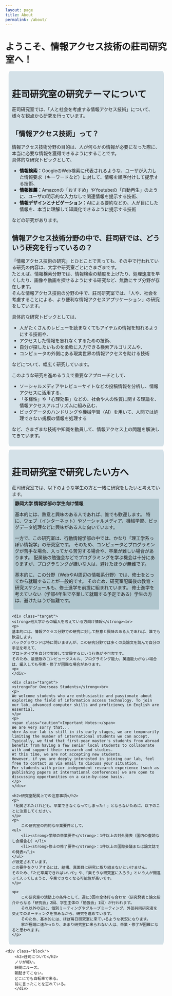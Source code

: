 ```yaml
---
layout: page
title: About
permalink: /about/
---
```


<style>
    span.li{
        font-weight: bolder;
        color: black;
    }
    div.block{
        background-color: #D4E1E8;
        border-radius: 1%;
        padding: 2%;
        margin: 2%;
    }
    div.target{
        background-color: #B0C6CE;
        border-radius: 0.5%;
        padding: 1%;
        margin: 1%;
    }
    span.caution{
        font-weight: bolder;
        color: crimson;
    }
</style>

<h1>ようこそ、情報アクセス技術の莊司研究室へ！</h1>

<div class=block>
<h1>莊司研究室の研究テーマについて</h1>
莊司研究室では、「人と社会を考慮する情報アクセス技術」について、様々な観点から研究を行っています。

<h2>「情報アクセス技術」って？</h2>

情報アクセス技術分野の目的は、人が何らかの情報が必要になった際に、本当に必要な情報を獲得できるようにすることです。<br>
具体的な研究トピックとして、
<ul>
<li> <span class="li">情報検索：</span>GoogleのWeb検索に代表されるような、ユーザが入力した情報要求（キーワードなど）に対して、情報を順序付けして提示する技術、</li>
<li><span class="li">情報推薦：</span>Amazonの「おすすめ」やYoutubeの「自動再生」のように、ユーザの明示的な入力なしで関連情報を提示する技術、</li>
<li><span class="li">情報デザインとナビゲーション：</span>AIによる要約などの、人が目にした情報を、本当に理解して知識化できるように提示する技術</li>
</ul>
などの研究があります。

<h2>情報アクセス技術分野の中で、莊司研では、どういう研究を行っているの？</h2>
<p>
「情報アクセス技術の研究」とひとことで言っても、その中で行われている研究の内容は、大学や研究室ごとにさまざまです。<br>
たとえば、情報検索分野では、情報検索の精度を上げたり、処理速度を早くしたり、画像や動画を探せるようにする研究など、無数にサブ分野が存在します。<br>
そんな情報アクセス技術の分野の中で、莊司研究室では、「人や、社会を考慮することによる、より便利な情報アクセスアプリケーション」の研究をしています。
</p>

<p>
具体的な研究トピックとしては、
<ul>
<li>人がたくさんのレビューを読まなくてもアイテムの情報を知れるようにする技術や、</li>
<li>アクセスした情報を忘れなくするための技術、</li>
<li>自分が探したいものを柔軟に入力できる検索アルゴリズムや、</li>
<li>コンピュータの外側にある現実世界の情報アクセスを助ける技術</li>
</ul>
などについて、幅広く研究しています。
</p>

<p>
このような研究を進めるうえで重要なアプローチとして、
<ul>
    <li>ソーシャルメディアやレビューサイトなどの投稿情報を分析し、情報アクセスに活用する、</li>
    <li>「多様性」や「心理効果」などの、社会や人の性質に関する理論を、情報アクセスアルゴリズムに組み込む、</li>
    <li>ビッグデータのハンドリングや機械学習（AI）を用いて、人間では処理できない規模の情報を処理する</li>
</ul>
など、さまざまな技術や知識を動員して、情報アクセス上の問題を解決してきています。
</p>
</div>

<div class="block">
    <h1>莊司研究室で研究したい方へ</h1>
    莊司研究室では、以下のような学生の方と一緒に研究をしたいと考えています。
    <div class="target">
    <strong>静岡大学 情報学部の学生向け情報</strong><br>
    <p>
    基本的には、熱意と興味のある人であれば、誰でも歓迎します。
    特に、ウェブ（インターネット）やソーシャルメディア、機械学習、ビッグデータ処理などに興味がある人に向いています。
    </p>
    <p>
    一方で、この研究室は、行動情報学部の中では、かなり「理工学系っぽい情報学」の研究室です。
    そのため、コンピュータとプログラミングが苦手な場合、入ってから苦労する場合や、卒業が難しい場合があります。
    配属後の勉強会などでプログラミングを学ぶ機会は十分にありますが、プログラミングが嫌いな人は、避けたほうが無難です。
    </p>
    <p>
    基本的に、この分野（WebやAI周辺の情報系分野）では、修士をとってから就職することが一般的です。
    そのため、研究室配属後の教育・研究スケジュールも、修士進学を前提に組まれています。
    修士進学を考えていない（学部4年生で卒業して就職する予定である）学生の方は、避けたほうが無難です。
    </p>
    </div>

    <div class="target">
    <strong>他大学からの編入を考えている方向け情報</strong><br>
    <p>
    基本的には、情報アクセス分野での研究に対して熱意と興味のある人であれば、誰でも歓迎します。
    バックグラウンドは特に問いませんが、この研究分野では多くの英論文を読んで自分の手法を考えて、
    プロトタイプを自分で実装して実験するという行為が不可欠です。
    そのため、最低限のコンピュータスキル、プログラミング能力、英語能力がない場合は、編入しても卒業・修了が困難な場合があります。
    <p>
    </div>

    <div class="target">
    <strong>For Overseas Students</strong><br>
    <p>
    We welcome students who are enthusiastic and passionate about exploring the field of information access technology. To join our lab, advanced computer skills and proficiency in English are essential.
    </p>
    <p>
    <span class="caution">Important Notes:</span>
    We are very sorry that... 
    <br> As our lab is still in its early stages, we are temporarily limiting the number of international students we can accept. 
    Typically, we find that first-year master's students from abroad benefit from having a few senior local students to collaborate with and support their research and studies.
    At this time, we are not accepting new students. 
    However, if you are deeply interested in joining our lab, feel free to contact us via email to discuss your situation.
    For students with prior independent research experience (such as publishing papers at international conferences) we are open to discussing opportunities on a case-by-case basis.
    </p>
    </div>

    <h2>研究室配属上での注意事項</h2>
    <p>
    「配属されたけれども、卒業できなくなってしまった！」とならないために、以下のことに注意してください。
    </p>
    <p>
        この研究室の内的な卒業要件として、
    <ul>
        <li><strong>学部の卒業要件</strong>：1件以上の対外発表（国内の査読なし会議含む）</li>
        <li><strong>修士の修了要件</strong>：1件以上の国際会議または論文誌での発表</li>
    </ul>
    が設定されています。
    この要件をクリアするには、結構、真面目に研究に取り組まないといけません。
    そのため、「ただ卒業できればいいや」や、「楽そうな研究室に入ろう」という人が間違って入ってしまうと、卒業できなくなる可能性が高いです。
    </p>

    <p>
        この研究室の活動上の条件として、週に3回の全体打ち合わせ（研究発表と論文紹介からなる「研究会」2回、学生主体の「勉強会」1回）が行われます。
        それ以外の日に、個別ミーティングやグループミーティング、外部共同研究者を交えてのミーティングを挟みながら、研究を進めています。
        そのため、基本的には、ほぼ毎日研究室に来ているような状況になります。
        家が極端に遠かったり、あまり研究室に来られない人は、卒業・修了が困難になると思われます。
    </p>

</div>

    <div class="block">
        <h2>莊司について</h2>
        ノリが軽い。
        時間にルーズ。
        朝起きてこない。
        どこにでも自転車で来る。
        前に言ったことを忘れている。
        </div>
</div>
